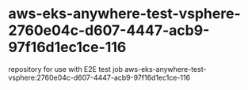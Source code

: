 # aws-eks-anywhere-test-vsphere-2760e04c-d607-4447-acb9-97f16d1ec1ce-116
repository for use with E2E test job aws-eks-anywhere-test-vsphere:2760e04c-d607-4447-acb9-97f16d1ec1ce-116
